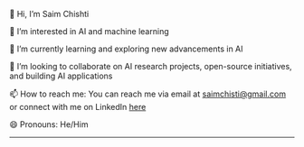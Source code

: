 👋 Hi, I’m Saim Chishti

👀 I’m interested in AI and machine learning

🌱 I’m currently learning and exploring new advancements in AI

💞️ I’m looking to collaborate on AI research projects, open-source initiatives, and building AI applications

📫 How to reach me: You can reach me via email at saimchisti@gmail.com or connect with me on LinkedIn [here](https://www.linkedin.com/in/saim-chishti-9a3569278/?originalSubdomain=pk)

😄 Pronouns: He/Him


---

